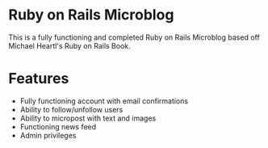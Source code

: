 # Ruby on Rails Microblog

This is a fully functioning and completed Ruby on Rails Microblog based off Michael Heartl's Ruby on Rails Book. 

# Features
- Fully functioning account with email confirmations
- Ability to follow/unfollow users
- Ability to micropost with text and images
- Functioning news feed
- Admin privileges
